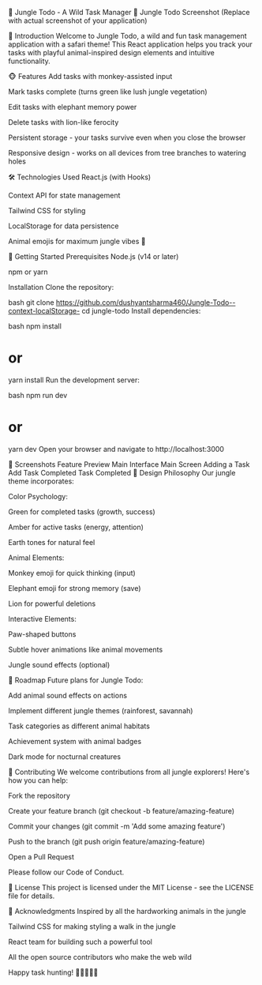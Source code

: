 🦁 Jungle Todo - A Wild Task Manager 🐘
Jungle Todo Screenshot
(Replace with actual screenshot of your application)

🌿 Introduction
Welcome to Jungle Todo, a wild and fun task management application with a safari theme! This React application helps you track your tasks with playful animal-inspired design elements and intuitive functionality.

🐵 Features
Add tasks with monkey-assisted input

Mark tasks complete (turns green like lush jungle vegetation)

Edit tasks with elephant memory power

Delete tasks with lion-like ferocity

Persistent storage - your tasks survive even when you close the browser

Responsive design - works on all devices from tree branches to watering holes

🛠️ Technologies Used
React.js (with Hooks)

Context API for state management

Tailwind CSS for styling

LocalStorage for data persistence

Animal emojis for maximum jungle vibes 🦒

🚀 Getting Started
Prerequisites
Node.js (v14 or later)

npm or yarn

Installation
Clone the repository:

bash
git clone https://github.com/dushyantsharma460/Jungle-Todo--context-localStorage-
cd jungle-todo
Install dependencies:

bash
npm install
# or
yarn install
Run the development server:

bash
npm run dev
# or
yarn dev
Open your browser and navigate to http://localhost:3000

📸 Screenshots
Feature	Preview
Main Interface	Main Screen
Adding a Task	Add Task
Completed Task	Completed
🌟 Design Philosophy
Our jungle theme incorporates:

Color Psychology:

Green for completed tasks (growth, success)

Amber for active tasks (energy, attention)

Earth tones for natural feel

Animal Elements:

Monkey emoji for quick thinking (input)

Elephant emoji for strong memory (save)

Lion for powerful deletions

Interactive Elements:

Paw-shaped buttons

Subtle hover animations like animal movements

Jungle sound effects (optional)

🐾 Roadmap
Future plans for Jungle Todo:

Add animal sound effects on actions

Implement different jungle themes (rainforest, savannah)

Task categories as different animal habitats

Achievement system with animal badges

Dark mode for nocturnal creatures

🤝 Contributing
We welcome contributions from all jungle explorers! Here's how you can help:

Fork the repository

Create your feature branch (git checkout -b feature/amazing-feature)

Commit your changes (git commit -m 'Add some amazing feature')

Push to the branch (git push origin feature/amazing-feature)

Open a Pull Request

Please follow our Code of Conduct.

📜 License
This project is licensed under the MIT License - see the LICENSE file for details.

🦧 Acknowledgments
Inspired by all the hardworking animals in the jungle

Tailwind CSS for making styling a walk in the jungle

React team for building such a powerful tool

All the open source contributors who make the web wild

Happy task hunting! 🐘🦁🐵🦒🌴